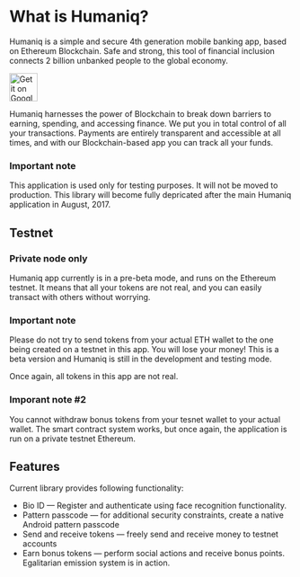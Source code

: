 # What is Humaniq?

Humaniq is a simple and secure 4th generation mobile banking app, based on Ethereum Blockchain. Safe and strong, this tool of financial inclusion connects 2 billion unbanked people to the global economy. 

<a href="https://play.google.com/store/apps/details?id=co.humaniq"><img alt="Get it on Google Play" src="https://play.google.com/intl/en_us/badges/images/generic/en-play-badge.png" height=50px /></a>

Humaniq harnesses the power of Blockchain to break down barriers to earning, spending, and accessing finance. We put you in total control of all your transactions. Payments are entirely transparent and accessible at all times, and with our Blockchain-based app you can track all your funds.

### Important note
This application is used only for testing purposes. It will not be moved to production. This library will become fully depricated after the main Humaniq application in August, 2017.


## Testnet

### Private node only

Humaniq app currently is in a pre-beta mode, and runs on the Ethereum testnet. It means that all your tokens are not real, and you can easily transact with others without worrying.

### Important note
Please do not try to send tokens from your actual ETH wallet to the one being created on a testnet in this app. You will lose your money! This is a beta version and Humaniq is still in the development and testing mode. 

Once again, all tokens in this app are not real. 

### Imporant note #2
You cannot withdraw bonus tokens from your tesnet wallet to your actual wallet. The smart contract system works, but once again, the application is run on a private testnet Ethereum.

## Features

Current library provides following functionality:

* Bio ID — Register and authenticate using face recognition functionality. 
* Pattern passcode — for additional security constraints, create a native Android pattern passcode
* Send and receive tokens — freely send and receive money to testnet accounts
* Earn bonus tokens — perform social actions and receive bonus points. Egalitarian emission system is in action.

